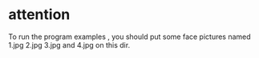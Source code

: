 # attention

To run the program examples , you should put some face pictures named 1.jpg 2.jpg 3.jpg and 4.jpg on this dir.